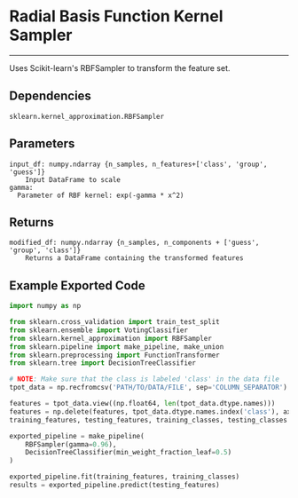 # Radial Basis Function Kernel Sampler
* * *

Uses Scikit-learn's RBFSampler to transform the feature set.

## Dependencies
    sklearn.kernel_approximation.RBFSampler


Parameters
----------
    input_df: numpy.ndarray {n_samples, n_features+['class', 'group', 'guess']}
        Input DataFrame to scale
    gamma:
      Parameter of RBF kernel: exp(-gamma * x^2)

Returns
-------
    modified_df: numpy.ndarray {n_samples, n_components + ['guess', 'group', 'class']}
        Returns a DataFrame containing the transformed features


Example Exported Code
---------------------

```Python
import numpy as np

from sklearn.cross_validation import train_test_split
from sklearn.ensemble import VotingClassifier
from sklearn.kernel_approximation import RBFSampler
from sklearn.pipeline import make_pipeline, make_union
from sklearn.preprocessing import FunctionTransformer
from sklearn.tree import DecisionTreeClassifier

# NOTE: Make sure that the class is labeled 'class' in the data file
tpot_data = np.recfromcsv('PATH/TO/DATA/FILE', sep='COLUMN_SEPARATOR')

features = tpot_data.view((np.float64, len(tpot_data.dtype.names)))
features = np.delete(features, tpot_data.dtype.names.index('class'), axis=1)
training_features, testing_features, training_classes, testing_classes =     train_test_split(features, tpot_data['class'], random_state=42)

exported_pipeline = make_pipeline(
    RBFSampler(gamma=0.96),
    DecisionTreeClassifier(min_weight_fraction_leaf=0.5)
)

exported_pipeline.fit(training_features, training_classes)
results = exported_pipeline.predict(testing_features)
```
